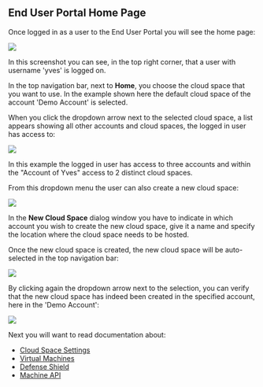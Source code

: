 ## End User Portal Home Page

Once logged in as a user to the End User Portal you will see the home page:

![](Home.png)

In this screenshot you can see, in the top right corner, that a user with username 'yves' is logged on.

In the top navigation bar, next to **Home**, you choose the cloud space that you want to use. In the example shown here the default cloud space of the account 'Demo Account' is selected.

When you click the dropdown arrow next to the selected cloud space, a list appears showing all other accounts and cloud spaces, the logged in user has access to:

![](CloudSpaces.png)

In this example the logged in user has access to three accounts and within the "Account of Yves" access to 2 distinct cloud spaces.

From this dropdown menu the user can also create a new cloud space:

![](NewCloudSpace.png)

In the **New Cloud Space** dialog window you have to indicate in which account you wish to create the new cloud space, give it a name and specify the location where the cloud space needs to be hosted.

Once the new cloud space is created, the new cloud space will be auto-selected in the top navigation bar:

![](NewCloudSpaceSelected.png)

By clicking again the dropdown arrow next to the selection, you can verify that the new cloud space has indeed been created in the specified account, here in the 'Demo Account':

![](MoreCloudSpaces.png)

Next you will want to read documentation about:

- [Cloud Space Settings](../CloudSpaceSettings/CloudSpaceSettings.md)
- [Virtual Machines](../Machines/Machines.md)
- [Defense Shield](../DefenseShield/DefenseShield.md)
- [Machine API](../MachineAPI/MachineAPI.md)
